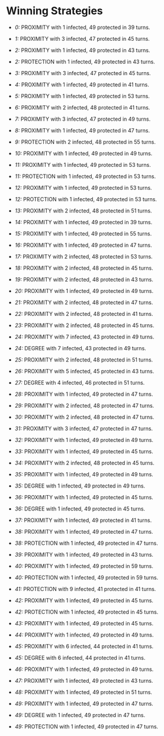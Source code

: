 # Winning Strategies

* _0:_ PROXIMITY with 1 infected, 49 protected in 39 turns.


* _1:_ PROXIMITY with 3 infected, 47 protected in 45 turns.


* _2:_ PROXIMITY with 1 infected, 49 protected in 43 turns.


* _2:_ PROTECTION with 1 infected, 49 protected in 43 turns.


* _3:_ PROXIMITY with 3 infected, 47 protected in 45 turns.


* _4:_ PROXIMITY with 1 infected, 49 protected in 41 turns.


* _5:_ PROXIMITY with 1 infected, 49 protected in 53 turns.


* _6:_ PROXIMITY with 2 infected, 48 protected in 41 turns.


* _7:_ PROXIMITY with 3 infected, 47 protected in 49 turns.


* _8:_ PROXIMITY with 1 infected, 49 protected in 47 turns.


* _9:_ PROTECTION with 2 infected, 48 protected in 55 turns.


* _10:_ PROXIMITY with 1 infected, 49 protected in 49 turns.


* _11:_ PROXIMITY with 1 infected, 49 protected in 53 turns.


* _11:_ PROTECTION with 1 infected, 49 protected in 53 turns.


* _12:_ PROXIMITY with 1 infected, 49 protected in 53 turns.


* _12:_ PROTECTION with 1 infected, 49 protected in 53 turns.


* _13:_ PROXIMITY with 2 infected, 48 protected in 51 turns.


* _14:_ PROXIMITY with 1 infected, 49 protected in 39 turns.


* _15:_ PROXIMITY with 1 infected, 49 protected in 55 turns.


* _16:_ PROXIMITY with 1 infected, 49 protected in 47 turns.


* _17:_ PROXIMITY with 2 infected, 48 protected in 53 turns.


* _18:_ PROXIMITY with 2 infected, 48 protected in 45 turns.


* _19:_ PROXIMITY with 2 infected, 48 protected in 43 turns.


* _20:_ PROXIMITY with 1 infected, 49 protected in 49 turns.


* _21:_ PROXIMITY with 2 infected, 48 protected in 47 turns.


* _22:_ PROXIMITY with 2 infected, 48 protected in 41 turns.


* _23:_ PROXIMITY with 2 infected, 48 protected in 45 turns.


* _24:_ PROXIMITY with 7 infected, 43 protected in 49 turns.


* _24:_ DEGREE with 7 infected, 43 protected in 49 turns.


* _25:_ PROXIMITY with 2 infected, 48 protected in 51 turns.


* _26:_ PROXIMITY with 5 infected, 45 protected in 43 turns.


* _27:_ DEGREE with 4 infected, 46 protected in 51 turns.


* _28:_ PROXIMITY with 1 infected, 49 protected in 47 turns.


* _29:_ PROXIMITY with 2 infected, 48 protected in 47 turns.


* _30:_ PROXIMITY with 2 infected, 48 protected in 47 turns.


* _31:_ PROXIMITY with 3 infected, 47 protected in 47 turns.


* _32:_ PROXIMITY with 1 infected, 49 protected in 49 turns.


* _33:_ PROXIMITY with 1 infected, 49 protected in 45 turns.


* _34:_ PROXIMITY with 2 infected, 48 protected in 45 turns.


* _35:_ PROXIMITY with 1 infected, 49 protected in 49 turns.


* _35:_ DEGREE with 1 infected, 49 protected in 49 turns.


* _36:_ PROXIMITY with 1 infected, 49 protected in 45 turns.


* _36:_ DEGREE with 1 infected, 49 protected in 45 turns.


* _37:_ PROXIMITY with 1 infected, 49 protected in 41 turns.


* _38:_ PROXIMITY with 1 infected, 49 protected in 47 turns.


* _38:_ PROTECTION with 1 infected, 49 protected in 47 turns.


* _39:_ PROXIMITY with 1 infected, 49 protected in 43 turns.


* _40:_ PROXIMITY with 1 infected, 49 protected in 59 turns.


* _40:_ PROTECTION with 1 infected, 49 protected in 59 turns.


* _41:_ PROTECTION with 9 infected, 41 protected in 41 turns.


* _42:_ PROXIMITY with 1 infected, 49 protected in 45 turns.


* _42:_ PROTECTION with 1 infected, 49 protected in 45 turns.


* _43:_ PROXIMITY with 1 infected, 49 protected in 45 turns.


* _44:_ PROXIMITY with 1 infected, 49 protected in 49 turns.


* _45:_ PROXIMITY with 6 infected, 44 protected in 41 turns.


* _45:_ DEGREE with 6 infected, 44 protected in 41 turns.


* _46:_ PROXIMITY with 1 infected, 49 protected in 49 turns.


* _47:_ PROXIMITY with 1 infected, 49 protected in 43 turns.


* _48:_ PROXIMITY with 1 infected, 49 protected in 51 turns.


* _49:_ PROXIMITY with 1 infected, 49 protected in 47 turns.


* _49:_ DEGREE with 1 infected, 49 protected in 47 turns.


* _49:_ PROTECTION with 1 infected, 49 protected in 47 turns.


